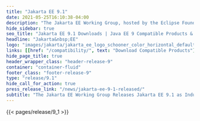 ```yaml
---
title: "Jakarta EE 9.1"
date: 2021-05-25T16:10:38-04:00
description: "The Jakarta EE Working Group, hosted by the Eclipse Foundation, one of the world’s largest open source software foundations, today announced the release of the Jakarta EE 9.1 Platform and Web Profile specifications and related TCKs."
hide_sidebar: true
seo_title: "Jakarta EE 9.1 Downloads | Java EE 9 Compatible Products & Specifications"
headline: "Jakarta&nbsp;EE"
logo: "images/jakarta/jakarta_ee_logo_schooner_color_horizontal_default.png"
links: [[href: "/compatibility/", text: "Download Compatible Products"], [href: "/specifications/", text: "Specifications"]]
hide_page_title: true
header_wrapper_class: "header-release-9"
container: "container-fluid"
footer_class: "footer-release-9"
type: "release/9.1"
hide_call_for_action: true
press_release_link: "/news/jakarta-ee-9-1-released/"
subtitle: "The Jakarta EE Working Group Releases Jakarta EE 9.1 as Industry Continues to Embrace Open Source Enterprise Java"
---
```


{{< pages/release/9_1 >}}